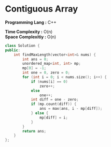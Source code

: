 # Contiguous Array

**Programming Lang :** C++

**Time Complexity :** O(n)  
**Space Complexitiy :** O(n)

 

```cpp
class Solution {
public:
    int findMaxLength(vector<int>& nums) {
        int ans = 0;
        unordered_map<int, int> mp;
        mp[0] = -1;
        int one = 0, zero = 0;
        for (int i = 0; i < nums.size(); i++) {
            if (nums[i] == 0)
                zero++;
            else
                one++;
            int diff = one - zero;
            if (mp.count(diff)) {
                ans = max(ans, i - mp[diff]);
            } else {
                mp[diff] = i;
            }
        }
        return ans;
    }
};
```
